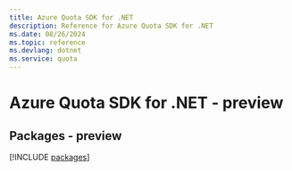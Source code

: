 ```yaml
---
title: Azure Quota SDK for .NET
description: Reference for Azure Quota SDK for .NET
ms.date: 08/26/2024
ms.topic: reference
ms.devlang: dotnet
ms.service: quota
---
```

# Azure Quota SDK for .NET - preview
## Packages - preview
[!INCLUDE [packages](quota-index.md)]